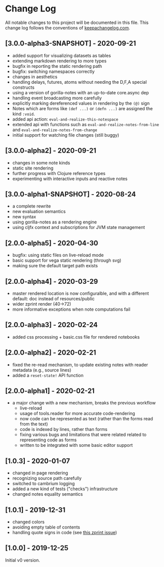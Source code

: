 # Change Log
All notable changes to this project will be documented in this file. This change log follows the conventions of [keepachangelog.com](http://keepachangelog.com/).

## [3.0.0-alpha3-SNAPSHOT] - 2020-09-21
- added support for visualizing datasets as tables
- extending markdown rendering to more types
- bugfix in reporting the static rendering path
- bugfix: switching namespaces correctly
- changes in aesthetics
- handling delays, futures, atoms without needing the D,F,A special constructs
- using a version of gorilla-notes with an up-to-date core.async dep
- handling event broadcasting more carefully
- explicitly marking dereferenced values in rendering by the `(@)` sign
- Notes which are forms like `(def ...)` or `(defn ...)` are assigned the kind `:void`.
- added api action: `eval-and-realize-this-notespace`
- extended api with functions such as `eval-and-realize-notes-from-line` and `eval-and-realize-notes-from-change`
- initial support for watching file changes (still buggy)

## [3.0.0-alpha2] - 2020-09-21
- changes in some note kinds
- static site rendering
- further progress with Clojure reference types
- experimenting with interactive inputs and reactive notes

## [3.0.0-alpha1-SNAPSHOT] - 2020-08-24
- a complete rewrite
- new evaluation semantics
- new syntax
- using gorilla-notes as a rendering engine
- using cljfx context and subscriptions for JVM state management

## [2.0.0-alpha5] - 2020-04-30
- bugfix: using static files on live-reload mode
- basic support for vega static rendering (through svg)
- making sure the default target path exists

## [2.0.0-alpha4] - 2020-03-29
- master rendered location is now configuralble, and with a different default: doc instead of resources/public
- wider zprint render (40->72)
- more informative exceptions when note computations fail

## [2.0.0-alpha3] - 2020-02-24
- added css processing + basic.css file for rendered notebooks

## [2.0.0-alpha2] - 2020-02-21
- fixed the re-read mechanism, to update existing notes with reader metadata (e.g., source lines)
- added a `reset-state!` API function

## [2.0.0-alpha1] - 2020-02-21
- a major change with a new mechanism, breaks the previous workflow
  - live-reload
  - usage of tools.reader for more accurate code-rendering
  - now code can be represented as text (rather than the forms read from the text)
  - code is indexed by lines, rather than forms
  - fixing various bugs and limitations that were related related to representing code as forms
  - written to be integrated with some basic editor support

## [1.0.3] - 2020-01-07
- changed in page rendering
- recognizing source path carefully
- switched to cambrium logging
- added a new kind of tests ("checks") infrastructure
- changed notes equality semantics

## [1.0.1] - 2019-12-31
- changed colors
- avoiding empty table of contents
- handling quote signs in code (see [this zprint issue](https://github.com/kkinnear/zprint/issues/121))

## [1.0.0] - 2019-12-25
Initial v0 version.
